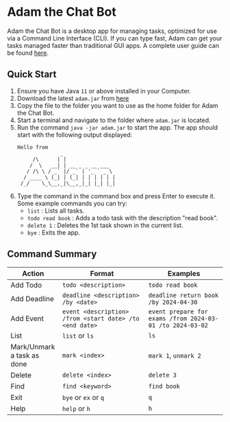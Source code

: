 # Adam the Chat Bot

Adam the Chat Bot is a desktop app for managing tasks, optimized for use via a Command Line Interface (CLI).
If you can type fast, Adam can get your tasks managed faster than traditional GUI apps.
A complete user guide can be found [here](https://adamzzq.github.io/ip/).

## Quick Start

1. Ensure you have Java `11` or above installed in your Computer.
2. Download the latest `adam.jar` from [here](https://github.com/adamzzq/ip/releases/download/A-UserGuide/adam.jar)
3. Copy the file to the folder you want to use as the home folder for Adam the Chat Bot.
4. Start a terminal and navigate to the folder where `adam.jar` is located.
5. Run the command `java -jar adam.jar` to start the app. The app should start with the following output displayed:
   ```
   Hello from
                 _
        /\      | |
       /  \   __| | __ _ _ __ ___
      / /\ \ / _` |/ _` | '_ ` _ \
     / ____ \ (_| | (_| | | | | | |
    /_/    \_\__,_|\__,_|_| |_| |_|
   
   ```
6. Type the command in the command box and press Enter to execute it. Some example commands you can try:
   - `list` : Lists all tasks.
   - `todo read book` : Adds a todo task with the description "read book".
   - `delete 1` : Deletes the 1st task shown in the current list.
   - `bye` : Exits the app.

## Command Summary

| Action                     | Format                                                  | Examples                                                  |
|----------------------------|---------------------------------------------------------|-----------------------------------------------------------|
| Add Todo                   | `todo <description>`                                    | `todo read book`                                          |
| Add Deadline               | `deadline <description> /by <date>`                     | `deadline return book /by 2024-04-30`                     |
| Add Event                  | `event <description> /from <start date> /to <end date>` | `event prepare for exams /from 2024-03-01 /to 2024-03-02` |
| List                       | `list` or `ls`                                          | `ls`                                                      |
| Mark/Unmark<br>a task as done | `mark <index>`                                          | `mark 1`, `unmark 2`                                      |
| Delete                     | `delete <index>`                                        | `delete 3`                                                |
| Find                       | `find <keyword>`                                        | `find book`                                               |
| Exit                       | `bye` or `ex` or `q`                                    | `q`                                                       |
| Help                       | `help` or `h`                                           | `h`                                                       |

